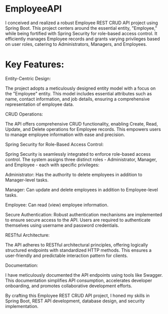 # EmployeeAPI

I conceived and realized a robust Employee REST CRUD API project using Spring Boot. This project centers around the essential entity, "Employee," while being fortified with Spring Security for role-based access control. It efficiently manages Employee records and grants varying privileges based on user roles, catering to Administrators, Managers, and Employees.


# Key Features:

Entity-Centric Design: 

The project adopts a meticulously designed entity model with a focus on the "Employee" entity. This model includes essential attributes such as name, contact information, and job details, ensuring a comprehensive representation of employee data.

CRUD Operations: 

The API offers comprehensive CRUD functionality, enabling Create, Read, Update, and Delete operations for Employee records. This empowers users to manage employee information with ease and precision.

Spring Security for Role-Based Access Control:

Spring Security is seamlessly integrated to enforce role-based access control. The system assigns three distinct roles - Administrator, Manager, and Employee - each with specific privileges:

Administrator: Has the authority to delete employees in addition to Manager-level tasks.

Manager: Can update and delete employees in addition to Employee-level tasks.

Employee: Can read (view) employee information.

Secure Authentication: Robust authentication mechanisms are implemented to ensure secure access to the API. Users are required to authenticate themselves using username and password credentials.

RESTful Architecture:

The API adheres to RESTful architectural principles, offering logically structured endpoints with standardized HTTP methods. This ensures a user-friendly and predictable interaction pattern for clients.

Documentation: 

I have meticulously documented the API endpoints using tools like Swagger. This documentation simplifies API consumption, accelerates developer onboarding, and promotes collaborative development efforts.

By crafting this Employee REST CRUD API project, I honed my skills in Spring Boot, REST API development, database design, and security implementation.
